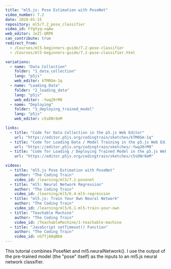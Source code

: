 ```yaml
---
title: "ml5.js: Pose Estimation with PoseNet"
video_number: 7.2
date: 2020-01-15
repository: ml5/7.2_pose_classifier
video_id: FYgYyq-xqAw
web_editor: JoZl-QRPK
can_contribute: true
redirect_from:
  - /Courses/ml5-beginners-guide/7.2-pose-classifier
  - /Courses/ml5-beginners-guide/7.2-pose-classifier.html

variations:
  - name: "Data Collection"
    folder: "1_data_collection"
    lang: "p5js"
    web_editor: kTM0Gm-1q
  - name: "Loading Data"
    folder: "2_loading_data"
    lang: "p5js"
    web_editor: -Ywq20rM9
  - name: "Deploying"
    folder: "3_deploying_trained_model"
    lang: "p5js"
    web_editor: c5sDNr8eM

links:
  - title: "Code for Data Collection in the p5.js Web Editor"
    url: "https://editor.p5js.org/codingtrain/sketches/kTM0Gm-1q"
  - title: "Code for Loading Data / Model Training in the p5.js Web Editor"
    url: "https://editor.p5js.org/codingtrain/sketches/-Ywq20rM9"
  - title: "Code for Loading / Deploying Trained Model in the p5.js Web Editor"
    url: "https://editor.p5js.org/codingtrain/sketches/c5sDNr8eM"

videos:
  - title: "ml5.js Pose Estimation with PoseNet"
    author: "The Coding Train"
    video_id: /learning/ml5/7.1-posenet
  - title: "ml5: Neural Network Regression"
    author: "The Coding Train"
    video_id: /learning/ml5/6.4-ml5-regression
  - title: "ml5.js: Train Your Own Neural Network"
    author: "The Coding Train"
    video_id: /learning/ml5/6.1-ml5-train-your-own
  - title: "Teachable Machine"
    author: "The Coding Train"
    video_id: /TeachableMachine/1-teachable-machine
  - title: "JavaScript setTimeout() Function"
    author: "The Coding Train"
    video_id: nGfTjA8qNDA
---
```

This tutorial combines PoseNet and ml5.neuralNetwork(). I use the output of the pre-trained model (the "pose" itself) as the inputs to an ml5.js neural network classifier.
